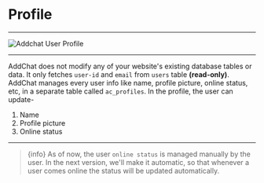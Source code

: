 # Profile

---

![Addchat User Profile](https://addchat-pro-docs.classiebit.com/images/user-profile.jpg "Addchat User Profile")

---


AddChat does not modify any of your website's existing database tables or data. It only fetches `user-id` and `email` from `users` table **(read-only)**. AddChat manages every user info like name, profile picture, online status, etc, in a separate table called `ac_profiles`. In the profile, the user can update-

1. Name
2. Profile picture
3. Online status

---

>{info} As of now, the user `online status` is managed manually by the user. In the next version, we'll make it automatic, so that whenever a user comes online the status will be updated automatically.
